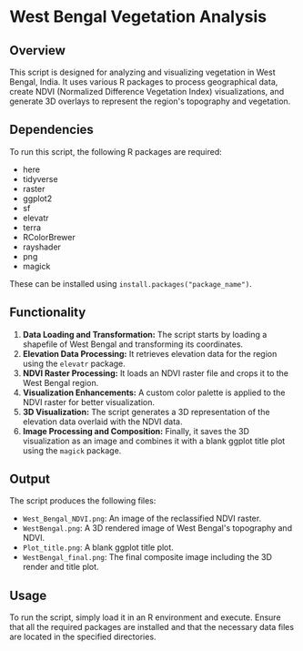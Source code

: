 # West Bengal Vegetation Analysis

## Overview
This script is designed for analyzing and visualizing vegetation in West Bengal, India. It uses various R packages to process geographical data, create NDVI (Normalized Difference Vegetation Index) visualizations, and generate 3D overlays to represent the region's topography and vegetation.

## Dependencies
To run this script, the following R packages are required:
- here
- tidyverse
- raster
- ggplot2
- sf
- elevatr
- terra
- RColorBrewer
- rayshader
- png
- magick

These can be installed using `install.packages("package_name")`.

## Functionality
1. **Data Loading and Transformation:** The script starts by loading a shapefile of West Bengal and transforming its coordinates.
2. **Elevation Data Processing:** It retrieves elevation data for the region using the `elevatr` package.
3. **NDVI Raster Processing:** It loads an NDVI raster file and crops it to the West Bengal region.
4. **Visualization Enhancements:** A custom color palette is applied to the NDVI raster for better visualization.
5. **3D Visualization:** The script generates a 3D representation of the elevation data overlaid with the NDVI data.
6. **Image Processing and Composition:** Finally, it saves the 3D visualization as an image and combines it with a blank ggplot title plot using the `magick` package.

## Output
The script produces the following files:
- `West_Bengal_NDVI.png`: An image of the reclassified NDVI raster.
- `WestBengal.png`: A 3D rendered image of West Bengal's topography and NDVI.
- `Plot_title.png`: A blank ggplot title plot.
- `WestBengal_final.png`: The final composite image including the 3D render and title plot.

## Usage
To run the script, simply load it in an R environment and execute. Ensure that all the required packages are installed and that the necessary data files are located in the specified directories.

